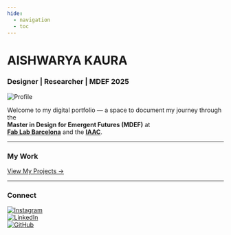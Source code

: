 ```yaml
---
hide:
  - navigation
  - toc
---
```


<div class="landing">

# AISHWARYA KAURA
### Designer | Researcher | MDEF 2025

<img src="images/profile_shot_2.png" alt="Profile" class="profile-img">

Welcome to my digital portfolio — a space to document my journey through the  
**Master in Design for Emergent Futures (MDEF)** at  
[**Fab Lab Barcelona**](https://fablabbcn.org) and the [**IAAC**](https://iaac.net/).

---

### My Work
[View My Projects →](project/project.md)

---

### Connect
[![Instagram](https://img.shields.io/badge/Instagram-%23E4405F?style=for-the-badge&logo=instagram&logoColor=white)](https://instagram.com/)  
[![LinkedIn](https://img.shields.io/badge/LinkedIn-%230A66C2?style=for-the-badge&logo=linkedin&logoColor=white)](https://linkedin.com/)  
[![GitHub](https://img.shields.io/badge/GitHub-%23181717?style=for-the-badge&logo=github&logoColor=white)](https://github.com/)

</div>
